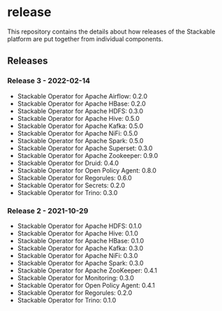 # release
This repository contains the details about how releases of the Stackable platform are put together from individual components.

## Releases

### Release 3 - 2022-02-14

- Stackable Operator for Apache Airflow: 0.2.0
- Stackable Operator for Apache HBase: 0.2.0
- Stackable Operator for Apache HDFS: 0.3.0
- Stackable Operator for Apache Hive: 0.5.0
- Stackable Operator for Apache Kafka: 0.5.0
- Stackable Operator for Apache NiFi: 0.5.0
- Stackable Operator for Apache Spark: 0.5.0
- Stackable Operator for Apache Superset: 0.3.0
- Stackable Operator for Apache Zookeeper: 0.9.0
- Stackable Operator for Druid: 0.4.0
- Stackable Operator for Open Policy Agent: 0.8.0
- Stackable Operator for Regorules: 0.6.0
- Stackable Operator for Secrets: 0.2.0
- Stackable Operator for Trino: 0.3.0

### Release 2 - 2021-10-29

- Stackable Operator for Apache HDFS: 0.1.0
- Stackable Operator for Apache Hive: 0.1.0
- Stackable Operator for Apache HBase: 0.1.0
- Stackable Operator for Apache Kafka: 0.3.0
- Stackable Operator for Apache NiFi: 0.3.0
- Stackable Operator for Apache Spark: 0.3.0
- Stackable Operator for Apache ZooKeeper: 0.4.1
- Stackable Operator for Monitoring: 0.3.0
- Stackable Operator for Open Policy Agent: 0.4.1
- Stackable Operator for Regorules:  0.2.0
- Stackable Operator for Trino: 0.1.0
